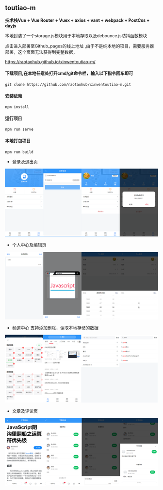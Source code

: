 ## toutiao-m

**技术栈Vue + Vue Router + Vuex + axios + vant + webpack + PostCss + dayjs**

本地封装了一个storage.js模块用于本地存取以及debounce.js防抖函数模块


点击进入部署至Github_pages的线上地址 ,由于不是纯本地的项目，需要服务器部署，这个页面无法获得到完整数据， 

https://raotaohub.github.io/xinwentoutiao-m/ 


#### 下载项目,在本地任意处打开cmd/git命令栏，输入以下指令回车即可
```
git clone https://github.com/raotaohub/xinwentoutiao-m.git
```
#### 安装依赖
```
npm install
```

#### 运行项目
```
npm run serve
```

#### 本地打包项目
```
npm run build
```

- 登录及退出页

![登录及退出](images/all/登录及退出.png)<br>


- 个人中心及编辑页

![个人资料编辑界面](images/all/个人资料编辑界面.png)<br>


- 频道中心 支持添加删除，读取本地存储的数据

![频道中心](images/all/频道模块及搜索功能.png)<br>


- 文章及评论页

![文章及评论模块](images/all/文章及评论模块.png)<br>



